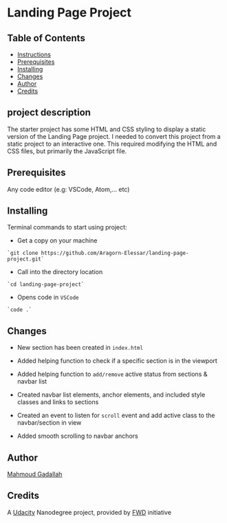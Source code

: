 # Landing Page Project

## Table of Contents

* [Instructions](#instructions)
* [Prerequisites](#Prerequisites)
* [Installing](#Installing)
* [Changes](#Changes)
* [Author](#Author)
* [Credits](#Credits)

## project description

The starter project has some HTML and CSS styling to display a static version of the Landing Page project. I needed to convert this project from a static project to an interactive one. This required modifying the HTML and CSS files, but primarily the JavaScript file.

## Prerequisites

Any code editor (e.g: VSCode, Atom,... etc)

## Installing

Terminal commands to start using project:

- Get a copy on your machine
```
`git clone https://github.com/Aragorn-Elessar/landing-page-project.git`
```
- Call into the directory location
```
`cd landing-page-project`
```
- Opens code in `VSCode`
```
`code .`
```

## Changes

- New section has been created in `index.html`

- Added helping function to check if a specific section is in the viewport

- Added helping function to `add/remove` active status from sections & navbar list

- Created navbar list elements, anchor elements, and included style classes and links to sections

- Created an event to listen for `scroll` event and add active class to the navbar/section in view

- Added smooth scrolling to navbar anchors

## Author

[Mahmoud Gadallah](https://github.com/Aragorn-Elessar)

## Credits

A [Udacity](https://www.udacity.com) Nanodegree project, provided by [FWD](https://egfwd.com/) initiative
